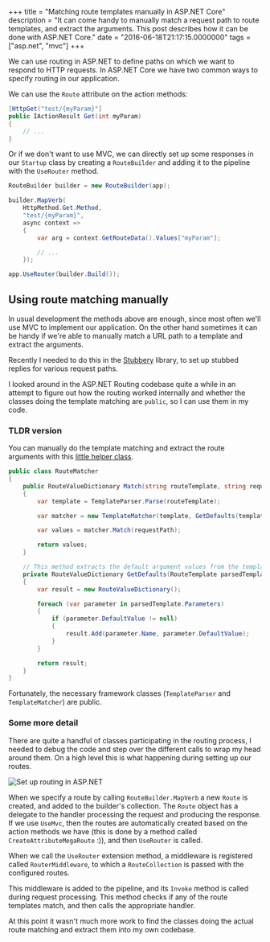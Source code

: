 +++
title = "Matching route templates manually in ASP.NET Core"
description = "It can come handy to manually match a request path to route templates, and extract the arguments. This post describes how it can be done with ASP.NET Core."
date = "2016-06-18T21:17:15.0000000"
tags = ["asp.net", "mvc"]
+++

We can use routing in ASP.NET to define paths on which we want to respond to HTTP requests. In ASP.NET Core we have two common ways to specify routing in our application.

We can use the `Route` attribute on the action methods:

```csharp
[HttpGet("test/{myParam}"]
public IActionResult Get(int myParam)
{
    // ...
}
```

Or if we don't want to use MVC, we can directly set up some responses in our `Startup` class by creating a `RouteBuilder` and adding it to the pipeline with the `UseRouter` method.

```csharp
RouteBuilder builder = new RouteBuilder(app);

builder.MapVerb(
    HttpMethod.Get.Method,
    "test/{myParam}",
    async context =>
    {
        var arg = context.GetRouteData().Values["myParam"];

        // ...
    });

app.UseRouter(builder.Build());
```

## Using route matching manually

In usual development the methods above are enough, since most often we'll use MVC to implement our application. On the other hand sometimes it can be handy if we're able to manually match a URL path to a template and extract the arguments.

Recently I needed to do this in the [Stubbery](https://github.com/markvincze/Stubbery) library, to set up stubbed replies for various request paths.

I looked around in the ASP.NET Routing codebase quite a while in an attempt to figure out how the routing worked internally and whether the classes doing the template matching are  `public`, so I can use them in my code.

### TLDR version

You can manually do the template matching and extract the route arguments with this [little helper class](https://github.com/markvincze/Stubbery/blob/master/src/Stubbery/RequestMatching/RouteMatcher.cs).

```csharp
public class RouteMatcher
{
    public RouteValueDictionary Match(string routeTemplate, string requestPath)
    {
        var template = TemplateParser.Parse(routeTemplate);

        var matcher = new TemplateMatcher(template, GetDefaults(template));

        var values = matcher.Match(requestPath);

        return values;
    }

    // This method extracts the default argument values from the template.
    private RouteValueDictionary GetDefaults(RouteTemplate parsedTemplate)
    {
        var result = new RouteValueDictionary();

        foreach (var parameter in parsedTemplate.Parameters)
        {
            if (parameter.DefaultValue != null)
            {
                result.Add(parameter.Name, parameter.DefaultValue);
            }
        }

        return result;
    }
}
```

Fortunately, the necessary framework classes (`TemplateParser` and `TemplateMatcher`) are public.

### Some more detail

There are quite a handful of classes participating in the routing process, I needed to debug the code and step over the different calls to wrap my head around them. On a high level this is what happening during setting up our routes.

![Set up routing in ASP.NET](/images/2016/06/aspnet-routing.png)

When we specify a route by calling `RouteBuilder.MapVerb` a new `Route` is created, and added to the builder's collection. The `Route` object has a delegate to the handler processing the request and producing the response.
If we use `UseMvc`, then the routes are automatically created based on the action methods we have (this is done by a method called `CreateAttributeMegaRoute` :)), and then `UseRouter` is called.
  
When we call the `UseRouter` extension method, a middleware is registered called `RouterMiddleware`, to which a `RouteCollection` is passed with the configured routes.

This middleware is added to the pipeline, and its `Invoke` method is called during request processing. This method checks if any of the route templates match, and then calls the appropriate handler.

At this point it wasn't much more work to find the classes doing the actual route matching and extract them into my own codebase.
